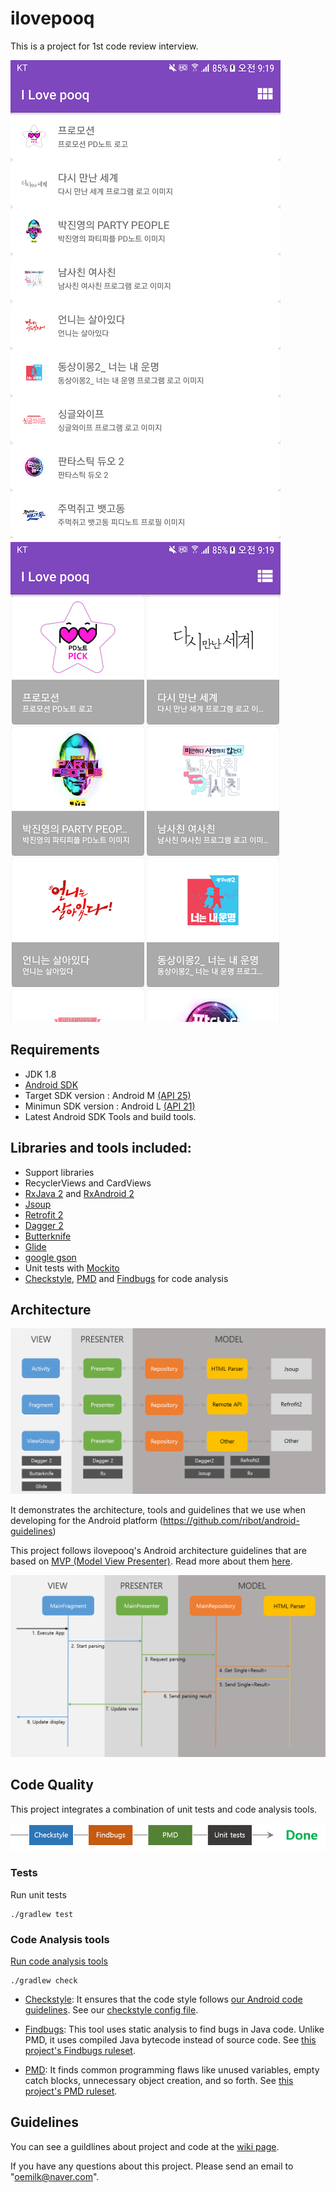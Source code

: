 
ilovepooq
====================

This is a project for 1st code review interview.

![alt tag](https://github.com/oemilk/images/blob/master/ilovepooq_screenshot_01.png)
![alt tag](https://github.com/oemilk/images/blob/master/ilovepooq_screenshot_02.png)

## Requirements

- JDK 1.8
- [Android SDK](http://developer.android.com/sdk/index.html)
- Target SDK version : Android M [(API 25) ](http://developer.android.com/tools/revisions/platforms.html)
- Minimun SDK version : Android L [(API 21)](http://developer.android.com/tools/revisions/platforms.html)
- Latest Android SDK Tools and build tools.

## Libraries and tools included:

- Support libraries
- RecyclerViews and CardViews
- [RxJava 2](https://github.com/ReactiveX/RxJava) and [RxAndroid 2](https://github.com/ReactiveX/RxAndroid)
- [Jsoup](https://jsoup.org/)
- [Retrofit 2](http://square.github.io/retrofit/)
- [Dagger 2](http://google.github.io/dagger/)
- [Butterknife](https://github.com/JakeWharton/butterknife)
- [Glide](https://github.com/bumptech/glide)
- [google gson](https://github.com/google/gson)
- Unit tests with [Mockito](http://mockito.org/)
- [Checkstyle](http://checkstyle.sourceforge.net/), [PMD](https://pmd.github.io/) and [Findbugs](http://findbugs.sourceforge.net/) for code analysis

## Architecture

![](https://github.com/oemilk/images/blob/master/ilovepooq_mvp.png)

It demonstrates the architecture, tools and guidelines that we use when developing for the Android platform (https://github.com/ribot/android-guidelines)

This project follows ilovepooq's Android architecture guidelines that are based on [MVP (Model View Presenter)](https://en.wikipedia.org/wiki/Model%E2%80%93view%E2%80%93presenter). Read more about them [here](https://github.com/googlesamples/android-architecture).

![](https://github.com/oemilk/images/blob/master/ilovepooq_mvp_logic.png)

## Code Quality

This project integrates a combination of unit tests and code analysis tools.

![](https://github.com/oemilk/images/blob/master/ilovepooq_code%20quality.png)

### Tests

Run unit tests

```
./gradlew test
```

### Code Analysis tools

[Run code analysis tools](https://github.com/oemilk/ilovepooq/wiki/3.-Check-Code-qualities#33-run-code-analysis-tools)

```
./gradlew check
```

* [Checkstyle](https://github.com/oemilk/ilovepooq/wiki/3.-Check-Code-qualities#321-checkstyle): It ensures that the code style follows [our Android code guidelines](https://github.com/oemilk/ilovepooq/wiki/2.-Code-guidelines). See our [checkstyle config file](https://github.com/oemilk/ilovepooq/blob/master/Ilovepooq/config/quality/checkstyle/checkstyle-config.xml).

* [Findbugs](https://github.com/oemilk/ilovepooq/wiki/3.-Check-Code-qualities#322-findbugs): This tool uses static analysis to find bugs in Java code. Unlike PMD, it uses compiled Java bytecode instead of source code. See [this project's Findbugs ruleset](https://github.com/oemilk/ilovepooq/blob/master/Ilovepooq/config/quality/findbugs/android-exclude-filter.xml).

* [PMD](https://github.com/oemilk/ilovepooq/wiki/3.-Check-Code-qualities#323-pmd): It finds common programming flaws like unused variables, empty catch blocks, unnecessary object creation, and so forth. See [this project's PMD ruleset](https://github.com/oemilk/ilovepooq/blob/master/Ilovepooq/config/quality/pmd/pmd-ruleset.xml).

## Guidelines

You can see a guildlines about project and code at the [wiki page](https://github.com/oemilk/ilovepooq/wiki).

If you have any questions about this project.
Please send an email to "oemilk@naver.com".

[SBS PD Note]: http://w3.sbs.co.kr/pdNote/pdNoteProgram.do?pdnote_div=p_program
